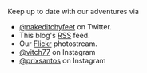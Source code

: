 Keep up to date with our adventures via

 * [@nakeditchyfeet](http://twitter.com/nakeditchyfeet) on Twitter.
 * This blog's [RSS](http://feeds.feedburner.com/NakedItchyFeet) feed.
 * Our [Flickr](http://flickr.com/photos/vitch/collections/72157633392960182/) photostream.
 * [@vitch77](http://instagram.com/vitch77) on Instagram
 * [@prixsantos](http://instagram.com/prixsantos) on Instagram
